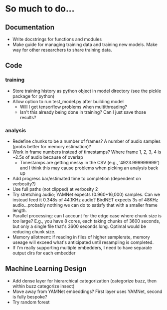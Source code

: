 # So much to do...
## Documentation
* Write docstrings for functions and modules
* Make guide for managing training data and training new models. Make way for other researchers to share training data.

## Code
### training
* Store training history as python object in model directory (see the pickle package for python)
* Allow option to run test_model.py after building model
     - Will I get tensorflow problems when multithreading?
     - Isn't this already being done in training? Can I just save those results?

### analysis
* Redefine chunks to be a number of frames? A number of audio samples (probs better for memory estimation)?
* Work in frame numbers instead of timestamps? Where frame 1, 2, 3, 4 is ~2.5s of audio because of overlap
     - Timestamps are getting messy in the CSV (e.g., '4923.999999999') and I think this may cause problems when picking an analysis back up
* Add progress bar/estimated time to completion (dependent on verbosity?)
* Use full paths (not clipped) at verbosity 2
* Try stretching audio; YAMNet expects (0.960*16,000) samples. Can we instead feed it 0.348s of 44.1KHz audio? BirdNET expects 3s of 48KHz audio...probably nothing we can do to satisfy that with a smaller frame length.
* Parallel processing: can I account for the edge case where chunk size is _too_ large? E.g., you have 8 cores, each taking chunks of 3600 seconds, but only a single file that's 3600 seconds long. Optimal would be reducing chunk size.
* Memory allotment: if reading in files of higher samplerate, memory useage will exceed what's anticipated until resampling is completed.
* If I'm really supporting multiple embedders, I need to have separate output dirs for each embedder

## Machine Learning Design
* Add dense layer for hierarchical categorization (categorize buzz, then within buzz categorize insect)
* Move away from YAMNet embeddings? First layer uses YAMNet, second is fully bespoke?
* Try random forest
